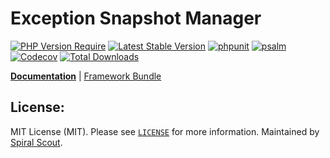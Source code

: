 # Exception Snapshot Manager

[![PHP Version Require](https://poser.pugx.org/spiral/snapshots/require/php)](https://packagist.org/packages/spiral/snapshots)
[![Latest Stable Version](https://poser.pugx.org/spiral/snapshots/v/stable)](https://packagist.org/packages/spiral/snapshots)
[![phpunit](https://github.com/spiral/snapshots/workflows/phpunit/badge.svg)](https://github.com/spiral/snapshots/actions)
[![psalm](https://github.com/spiral/snapshots/workflows/psalm/badge.svg)](https://github.com/spiral/snapshots/actions)
[![Codecov](https://codecov.io/gh/spiral/snapshots/branch/master/graph/badge.svg)](https://codecov.io/gh/spiral/snapshots/)
[![Total Downloads](https://poser.pugx.org/spiral/snapshots/downloads)](https://packagist.org/packages/spiral/snapshots)

<b>[Documentation](https://spiral.dev/docs)</b> | [Framework Bundle](https://github.com/spiral/framework)

## License:

MIT License (MIT). Please see [`LICENSE`](./LICENSE) for more information. Maintained by [Spiral Scout](https://spiralscout.com).
